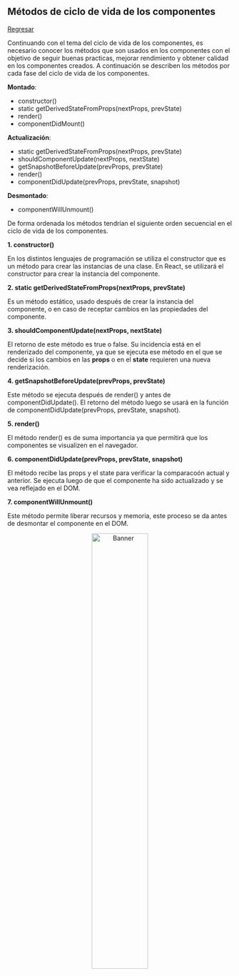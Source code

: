 ## Métodos de ciclo de vida de los componentes

[Regresar](/CodingBootcampsESPOL-FPR/)

Continuando con el tema del ciclo de vida de los componentes, es necesario conocer los métodos que son usados en los componentes con el objetivo de seguir buenas practicas, mejorar rendimiento y obtener calidad en los componentes creados. 
A continuación se describen los métodos por cada fase del ciclo de vida de los componentes.

**Montado**:

* constructor()
* static getDerivedStateFromProps(nextProps, prevState)
* render()
* componentDidMount()

**Actualización**:

* static getDerivedStateFromProps(nextProps, prevState)
* shouldComponentUpdate(nextProps, nextState)
* getSnapshotBeforeUpdate(prevProps, prevState)
* render()
* componentDidUpdate(prevProps, prevState, snapshot)

**Desmontado**:

* componentWillUnmount()

De forma ordenada los métodos tendrían el siguiente orden secuencial en el ciclo de vida de los componentes. 

**1. constructor()**

En los distintos lenguajes de programación se utiliza el constructor que es un método para crear las instancias de una clase. En React, se utilizará el constructor para crear la instancia del componente.

**2. static getDerivedStateFromProps(nextProps, prevState)**

Es un método estático, usado después de crear la instancia del componente, o en caso de receptar cambios en las propiedades del componente. 

**3. shouldComponentUpdate(nextProps, nextState)**

El retorno de este método es true o false. Su incidencia está en el renderizado del componente, ya que se ejecuta ese método en el que se decide si los cambios en las **props** o en el **state** requieren una nueva renderización. 

**4. getSnapshotBeforeUpdate(prevProps, prevState)**

Este método se ejecuta después de render() y antes de componentDidUpdate(). El retorno del método luego se usará en la función de componentDidUpdate(prevProps, prevState, snapshot).

**5. render()**

El método render() es de suma importancia ya que permitirá que los componentes se visualizen en el navegador. 

**6. componentDidUpdate(prevProps, prevState, snapshot)**

El método recibe las props y el state para verificar la comparacoón actual y anterior. Se ejecuta luego de que el componente ha sido actualizado y se vea reflejado en el DOM. 

**7. componentWillUnmount()**

Este método permite liberar recursos y memoria, este proceso se da antes de desmontar el componente en el DOM. 

<p align="center">
<img src="https://codingfactsblog.files.wordpress.com/2017/07/react-lifecycle.png" width="50%" alt="Banner"/>
</p>